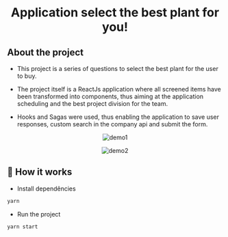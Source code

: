 <h1 align="center">Application select the best plant for you!</h1>

## About the project

- This project is a series of questions to select the best plant for the user to buy.

- The project itself is a ReactJs application where all screened items have been transformed into components, thus aiming at the application scheduling and the best project division for the team.

- Hooks and Sagas were used, thus enabling the application to save user responses, custom search in the company api and submit the form.

<p align="center">
<img src="./demo/demo1.gif" alt="demo1" title="demo1">
</p>

<p align="center">
<img src="./demo/demo1.gif" alt="demo2" title="demo2">
</p>

## 🎩 How it works

- Install dependêncies

```sh
yarn
```

- Run the project

```sh
yarn start
```
